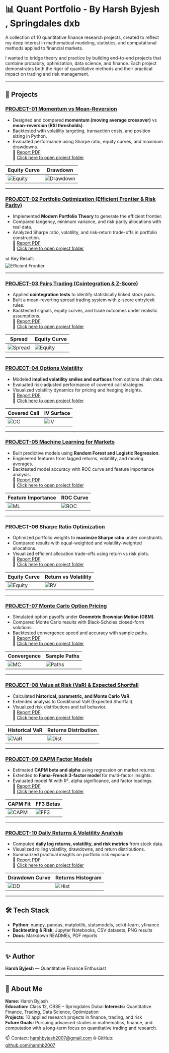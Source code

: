 # 📊 Quant Portfolio - By Harsh Byjesh , Springdales dxb

A collection of 10 quantitative finance research projects, created to reflect my deep interest in mathematical modeling, statistics, and computational methods applied to financial markets.

I wanted to bridge theory and practice by building end-to-end projects that combine probabity, optimization, data science, and finance. Each project demonstrates both the rigor of quantitative methods and their practical impact on trading and risk management.


---

## 🔹 Projects

### [PROJECT-01 Momentum vs Mean-Reversion](./QUANT%20PORTFOLIO/PROJECT-01-Momentum%20vs%20Mean-Reversion)
- Designed and compared **momentum (moving average crossover)** vs **mean-reversion (RSI thresholds)**.  
- Backtested with volatility targeting, transaction costs, and position sizing in Python.  
- Evaluated performance using Sharpe ratio, equity curves, and maximum drawdowns.  
📄 [Report PDF](./QUANT%20PORTFOLIO/PROJECT-01-Momentum%20vs%20Mean-Reversion/report.pdf)  
📂 [Click here to open project folder](./QUANT%20PORTFOLIO/PROJECT-01-Momentum%20vs%20Mean-Reversion)  

| Equity Curve | Drawdown |
|--------------|----------|
| ![Equity](./QUANT%20PORTFOLIO/PROJECT-01-Momentum%20vs%20Mean-Reversion/results/equity_curves.png) | ![Drawdown](./QUANT%20PORTFOLIO/PROJECT-01-Momentum%20vs%20Mean-Reversion/results/drawdown_momentum.png) |

---

### [PROJECT-02 Portfolio Optimization (Efficient Frontier & Risk Parity)](./QUANT%20PORTFOLIO/PROJECT-02-Portfolio%20Optimization%20with%20Efficient%20Frontier%20%26%20Risk%20Parity)
- Implemented **Modern Portfolio Theory** to generate the efficient frontier.  
- Compared tangency, minimum variance, and risk parity allocations with real data.  
- Analyzed Sharpe ratio, volatility, and risk-return trade-offs in portfolio construction.  
📄 [Report PDF](./QUANT%20PORTFOLIO/PROJECT-02-Portfolio%20Optimization%20with%20Efficient%20Frontier%20%26%20Risk%20Parity/report%20-2.pdf)  
📂 [Click here to open project folder](./QUANT%20PORTFOLIO/PROJECT-02-Portfolio%20Optimization%20with%20Efficient%20Frontier%20%26%20Risk%20Parity)  

📊 Key Result:  
![Efficient Frontier](./QUANT%20PORTFOLIO/PROJECT-02-Portfolio%20Optimization%20with%20Efficient%20Frontier%20%26%20Risk%20Parity/results/efficient_frontier.png)

---

### [PROJECT-03 Pairs Trading (Cointegration & Z-Score)](./QUANT%20PORTFOLIO/PROJECT-03-Pairs%20Trading%20Cointegration%20%26%20Z-Score)
- Applied **cointegration tests** to identify statistically linked stock pairs.  
- Built a mean-reverting spread trading system with z-score entry/exit rules.  
- Backtested signals, equity curves, and trade outcomes under realistic assumptions.  
📄 [Report PDF](./QUANT%20PORTFOLIO/PROJECT-03-Pairs%20Trading%20Cointegration%20%26%20Z-Score/report-3.pdf)  
📂 [Click here to open project folder](./QUANT%20PORTFOLIO/PROJECT-03-Pairs%20Trading%20Cointegration%20%26%20Z-Score)  

| Spread | Equity Curve |
|--------|--------------|
| ![Spread](./QUANT%20PORTFOLIO/PROJECT-03-Pairs%20Trading%20Cointegration%20%26%20Z-Score/results/zscore.png) | ![Equity](./QUANT%20PORTFOLIO/PROJECT-03-Pairs%20Trading%20Cointegration%20%26%20Z-Score/results/equity_curve.png) |

---

### [PROJECT-04 Options Volatility](./QUANT%20PORTFOLIO/PROJECT-04-Options%20Volatility)
- Modeled **implied volatility smiles and surfaces** from options chain data.  
- Evaluated risk-adjusted performance of covered call strategies.  
- Visualized volatility dynamics for pricing and hedging insights.  
📄 [Report PDF](./QUANT%20PORTFOLIO/PROJECT-04-Options%20Volatility/report-4.pdf)  
📂 [Click here to open project folder](./QUANT%20PORTFOLIO/PROJECT-04-Options%20Volatility)  

| Covered Call | IV Surface |
|--------------|------------|
| ![CC](./QUANT%20PORTFOLIO/PROJECT-04-Options%20Volatility/results/covered_call.png) | ![IV](./QUANT%20PORTFOLIO/PROJECT-04-Options%20Volatility/results/iv_surface.png) |

---

### [PROJECT-05 Machine Learning for Markets](./QUANT%20PORTFOLIO/PROJECT-05-ML%20for%20Markets)
- Built predictive models using **Random Forest and Logistic Regression**.  
- Engineered features from lagged returns, volatility, and moving averages.  
- Backtested model accuracy with ROC curve and feature importance analysis.  
📄 [Report PDF](./QUANT%20PORTFOLIO/PROJECT-05-ML%20for%20Markets/REPORT%20-5.pdf)  
📂 [Click here to open project folder](./QUANT%20PORTFOLIO/PROJECT-05-ML%20for%20Markets)  

| Feature Importance | ROC Curve |
|--------------------|-----------|
| ![ML](./QUANT%20PORTFOLIO/PROJECT-05-ML%20for%20Markets/results/equity_ml.png) | ![ROC](./QUANT%20PORTFOLIO/PROJECT-05-ML%20for%20Markets/results/roc_curve.png) |

---

### [PROJECT-06 Sharpe Ratio Optimization](./QUANT%20PORTFOLIO/PROJECT-06-Sharpe%20Ratio%20Optimization)
- Optimized portfolio weights to **maximize Sharpe ratio** under constraints.  
- Compared results with equal-weighted and volatility-weighted allocations.  
- Visualized efficient allocation trade-offs using return vs risk plots.  
📄 [Report PDF](./QUANT%20PORTFOLIO/PROJECT-06-Sharpe%20Ratio%20Optimization/report.pdf)  
📂 [Click here to open project folder](./QUANT%20PORTFOLIO/PROJECT-06-Sharpe%20Ratio%20Optimization)  

| Equity Curve | Return vs Volatility |
|--------------|-----------------------|
| ![Equity](./QUANT%20PORTFOLIO/PROJECT-06-Sharpe%20Ratio%20Optimization/results/equity_curve.png) | ![RV](./QUANT%20PORTFOLIO/PROJECT-06-Sharpe%20Ratio%20Optimization/results/return_vs_vol.png) |

---

### [PROJECT-07 Monte Carlo Option Pricing](./QUANT%20PORTFOLIO/PROJECT-07-Monte%20Carlo%20Option%20Pricing)
- Simulated option payoffs under **Geometric Brownian Motion (GBM)**.  
- Compared Monte Carlo results with Black-Scholes closed-form solutions.  
- Backtested convergence speed and accuracy with sample paths.  
📄 [Report PDF](./QUANT%20PORTFOLIO/PROJECT-07-Monte%20Carlo%20Option%20Pricing/report.pdf)  
📂 [Click here to open project folder](./QUANT%20PORTFOLIO/PROJECT-07-Monte%20Carlo%20Option%20Pricing)  

| Convergence | Sample Paths |
|-------------|--------------|
| ![MC](./QUANT%20PORTFOLIO/PROJECT-07-Monte%20Carlo%20Option%20Pricing/results/mc_convergence.png) | ![Paths](./QUANT%20PORTFOLIO/PROJECT-07-Monte%20Carlo%20Option%20Pricing/results/sample_paths.png) |

---

### [PROJECT-08 Value at Risk (VaR) & Expected Shortfall](./QUANT%20PORTFOLIO/PROJECT-08-Value%20at%20Risk%20%26%20Expected%20Shortfall)
- Calculated **historical, parametric, and Monte Carlo VaR**.  
- Extended analysis to Conditional VaR (Expected Shortfall).  
- Visualized risk distributions and tail behavior.  
📄 [Report PDF](./QUANT%20PORTFOLIO/PROJECT-08-Value%20at%20Risk%20%26%20Expected%20Shortfall/report.pdf)  
📂 [Click here to open project folder](./QUANT%20PORTFOLIO/PROJECT-08-Value%20at%20Risk%20%26%20Expected%20Shortfall)  

| Historical VaR | Returns Distribution |
|----------------|-----------------------|
| ![VaR](./QUANT%20PORTFOLIO/PROJECT-08-Value%20at%20Risk%20%26%20Expected%20Shortfall/results/historical_var.png) | ![Dist](./QUANT%20PORTFOLIO/PROJECT-08-Value%20at%20Risk%20%26%20Expected%20Shortfall/results/returns_distribution.png) |

---

### [PROJECT-09 CAPM Factor Models](./QUANT%20PORTFOLIO/PROJECT-09-CAPM%20Factor%20Models)
- Estimated **CAPM beta and alpha** using regression on market returns.  
- Extended to **Fama-French 3-factor model** for multi-factor insights.  
- Evaluated model fit with R², alpha significance, and factor loadings.  
📄 [Report PDF](./QUANT%20PORTFOLIO/PROJECT-09-CAPM%20Factor%20Models/report.pdf)  
📂 [Click here to open project folder](./QUANT%20PORTFOLIO/PROJECT-09-CAPM%20Factor%20Models)  

| CAPM Fit | FF3 Betas |
|----------|-----------|
| ![CAPM](./QUANT%20PORTFOLIO/PROJECT-09-CAPM%20Factor%20Models/results/capm_scatter_fit.png) | ![FF3](./QUANT%20PORTFOLIO/PROJECT-09-CAPM%20Factor%20Models/results/ff3_betas.png) |

---

### [PROJECT-10 Daily Returns & Volatility Analysis](./QUANT%20PORTFOLIO/PROJECT-10-Daily%20Returns%20%26%20Volatility)
- Computed **daily log returns, volatility, and risk metrics** from stock data.  
- Visualized rolling volatility, drawdowns, and return distributions.  
- Summarized practical insights on portfolio risk exposure.  
📄 [Report PDF](./QUANT%20PORTFOLIO/PROJECT-10-Daily%20Returns%20%26%20Volatility/report.pdf)  
📂 [Click here to open project folder](./QUANT%20PORTFOLIO/PROJECT-10-Daily%20Returns%20%26%20Volatility)  

| Drawdown Curve | Returns Histogram |
|----------------|-------------------|
| ![DD](./QUANT%20PORTFOLIO/PROJECT-10-Daily%20Returns%20%26%20Volatility/results/drawdown_curve.png) | ![Hist](./QUANT%20PORTFOLIO/PROJECT-10-Daily%20Returns%20%26%20Volatility/results/returns_histogram.png) |

---

## 🛠️ Tech Stack
- **Python**: numpy, pandas, matplotlib, statsmodels, scikit-learn, yfinance  
- **Backtesting & Risk**: Jupyter Notebooks, CSV datasets, PNG results  
- **Docs**: Markdown READMEs, PDF reports  

---

## ✨ Author
**Harsh Byjesh** — Quantitative Finance Enthusiast  

---

## 👤 About Me  
**Name:** Harsh Byjash  
**Education:** Class 12, CBSE – Springdales Dubai
**Interests:** Quantitative Finance, Trading, Data Science, Optimization  
**Projects:** 10 applied research projects in finance, trading, and risk  
**Future Goals:** Pursuing advanced studies in mathematics, finance, and computation with a long-term focus on quantitative trading and research.  

📫 Contact: harshbyjesh2007@gmail.com
🌐 GitHub: [github.com/harshb2007](https://github.com/harshb2007)
